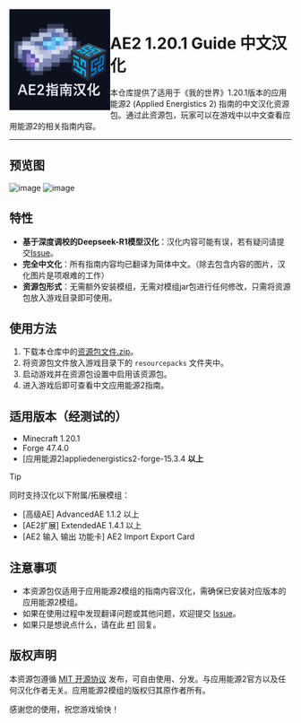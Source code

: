 <img height="180" align="left" src="img/logo.png" alt="Logo">

# AE2 1.20.1 Guide 中文汉化

本仓库提供了适用于《我的世界》1.20.1版本的应用能源2 (Applied Energistics 2) 指南的中文汉化资源包。通过此资源包，玩家可以在游戏中以中文查看应用能源2的相关指南内容。

---
## 预览图
![image](https://github.com/user-attachments/assets/c1c37b9d-fd00-4476-b9fc-5fdae6a99bf0)
![image](https://github.com/user-attachments/assets/6091be62-47df-481f-b78f-31eb7985e2e7)



## 特性
- **基于深度调校的Deepseek-R1模型汉化**：汉化内容可能有误，若有疑问请提交[Issue](https://github.com/NsATHUV/AE2-1.20.1-Guide-zh_CN/issues/new)。
- **完全中文化**：所有指南内容均已翻译为简体中文。（除去包含内容的图片，汉化图片是项艰难的工作）
- **资源包形式**：无需额外安装模组，无需对模组jar包进行任何修改，只需将资源包放入游戏目录即可使用。

## 使用方法
1. 下载本仓库中的[资源包文件.zip](https://github.com/NsATHUV/AE2-1.20.1-Guide-zh_CN/releases/latest)。
2. 将资源包文件放入游戏目录下的 `resourcepacks` 文件夹中。
3. 启动游戏并在资源包设置中启用该资源包。
4. 进入游戏后即可查看中文应用能源2指南。

## 适用版本（经测试的）
- Minecraft 1.20.1
- Forge 47.4.0
- \[应用能源2\]appliedenergistics2-forge-15.3.4 **以上**

> [!Tip]
> 同时支持汉化以下附属/拓展模组：
> - \[高级AE\] AdvancedAE 1.1.2  以上
> - \[AE2扩展\] ExtendedAE 1.4.1 以上
> - \[AE2 输入 输出 功能卡\] AE2 Import Export Card

## 注意事项
- 本资源包仅适用于应用能源2模组的指南内容汉化，需确保已安装对应版本的应用能源2模组。
- 如果在使用过程中发现翻译问题或其他问题，欢迎提交 [Issue](https://github.com/NsATHUV/AE2-1.20.1-Guide-zh_CN/issues/new)。
- 如果只是想说点什么，请在此 [#1](https://github.com/NsATHUV/AE2-1.20.1-Guide-zh_CN/issues/1) 回复。

## 版权声明
本资源包遵循 [MIT 开源协议](https://opensource.org/licenses/MIT) 发布，可自由使用、分发。与应用能源2官方以及任何汉化作者无关。应用能源2模组的版权归其原作者所有。

感谢您的使用，祝您游戏愉快！

